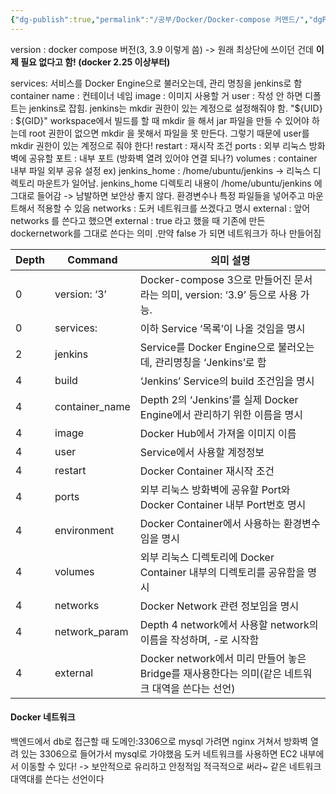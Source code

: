 ```yaml
---
{"dg-publish":true,"permalink":"/공부/Docker/Docker-compose 커맨드/","dgPassFrontmatter":true}
---
```


version : docker compose 버전(3, 3.9 이렇게 씀)
-> 원래 최상단에 쓰이던 건데 **이제 필요 없다고 함! (docker 2.25 이상부터)**

services: 서비스를 Docker Engine으로 불러오는데, 관리 명칭을 jenkins로 함
container name : 컨테이너 네임
image : 이미지 사용할 거
user : 작성 안 하면 디폴트는 jenkins로 잡힘. jenkins는 mkdir 권한이 있는 계정으로 설정해줘야 함. "${UID} : ${GID}" workspace에서 빌드를 할 때 mkdir 을 해서 jar 파일을 만들 수 있어야 하는데 root 권한이 없으면 mkdir 을 못해서 파일을 못 만든다. 그렇기 때문에 user를 mkdir 권한이 있는 계정으로 줘야 한다!
restart : 재시작 조건
ports : 외부 리눅스 방화벽에 공유할 포트 : 내부 포트 (방화벽 열려 있어야 연결 되나?)
volumes : container 내부 파일 외부 공유 설정 ex) jenkins_home : /home/ubuntu/jenkins -> 리눅스 디렉토리 마운트가 일어남. jenkins_home 디렉토리 내용이  /home/ubuntu/jenkins 에 그대로 들어감
-> 남발하면 보안상 좋지 않다. 환경변수나 특정 파일들을 넣어주고  마운트해서 적용할 수 있음
networks : 도커 네트워크를 쓰겠다고 명시
external : 앞어 networks 를 쓴다고 했으면 external : true 라고 했을 때 기존에 만든 dockernetwork를 그대로 쓴다는 의미 .만약 false 가 되면 네트워크가 하나 만들어짐

| Depth | Command        | 의미 설명                                                            |
| ----- | -------------- | ---------------------------------------------------------------- |
| 0     | version: ‘3’   | Docker-compose 3으로 만들어진 문서라는 의미, version: ‘3.9’ 등으로 사용 가능.       |
| 0     | services:      | 이하 Service ‘목록’이 나올 것임을 명시                                       |
| 2     | jenkins        | Service를 Docker Engine으로 불러오는데, 관리명칭을 ‘Jenkins’로 함               |
| 4     | build          | ‘Jenkins’ Service의 build 조건임을 명시                                 |
| 4     | container_name | Depth 2의 ‘Jenkins’를 실제 Docker Engine에서 관리하기 위한 이름을 명시            |
| 4     | image          | Docker Hub에서 가져올 이미지 이름                                          |
| 4     | user           | Service에서 사용할 계정정보                                               |
| 4     | restart        | Docker Container 재시작 조건                                          |
| 4     | ports          | 외부 리눅스 방화벽에 공유할 Port와 Docker Container 내부 Port번호 명시              |
| 4     | environment    | Docker Container에서 사용하는 환경변수임을 명시                                |
| 4     | volumes        | 외부 리눅스 디렉토리에 Docker Container 내부의 디렉토리를 공유함을 명시                  |
| 4     | networks       | Docker Network 관련 정보임을 명시                                        |
| 4     | network_param  | Depth 4 network에서 사용할 network의 이름을 작성하며, -로 시작함                  |
| 4     | external       | Docker network에서 미리 만들어 놓은 Bridge를 재사용한다는 의미(같은 네트워크 대역을 쓴다는 선언) |
#### Docker 네트워크
백엔드에서 db로 접근할 때 도메인:3306으로 mysql 가려면 nginx 거쳐서 방화벽 열려 있는 3306으로 들어가서 mysql로 가야했음
도커 네트워크를 사용하면 EC2 내부에서 이동할 수 있다! -> 보안적으로 유리하고 안정적임
적극적으로 써라~
같은 네트워크 대역대를 쓴다는 선언이다